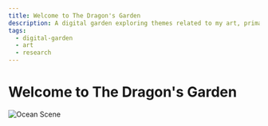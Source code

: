```yaml
---
title: Welcome to The Dragon's Garden
description: A digital garden exploring themes related to my art, primarily body politics.
tags:
  - digital-garden
  - art
  - research
---
```


<!-- Quartz Graph Connectivity Links - Multiple Methods for Maximum Compatibility -->

<!-- Method 1: Comment-based wikilinks -->
<!-- [[Philosophy]] -->
<!-- [[Readings/Beauty Sick - Renee Elgeln]] -->
<!-- [[Readings/Seven Logics of Sculpture - Ernst van Alphen]] -->
<!-- [[Research 2]] -->
<!-- [[Terms to Explore or Integrate]] -->

<!-- Method 2: Screen reader accessible but visually hidden -->
<div aria-hidden="true" style="position: absolute; left: -10000px; width: 1px; height: 1px; overflow: hidden;">
[[Philosophy]] [[Readings/Beauty Sick - Renee Elgeln]] [[Readings/Seven Logics of Sculpture - Ernst van Alphen]] [[Research 2]] [[Terms to Explore or Integrate]]
</div>

<!-- Method 3: Zero-width inline links -->
<span style="display: none; visibility: hidden; position: absolute; left: -9999px;">
[[Philosophy]]​[[Readings/Beauty Sick - Renee Elgeln]]​[[Readings/Seven Logics of Sculpture - Ernst van Alphen]]​[[Research 2]]​[[Terms to Explore or Integrate]]
</span>

<!-- End Quartz Graph Connectivity -->

# Welcome to The Dragon's Garden

![Ocean Scene](/static/ocean-scene.png)

